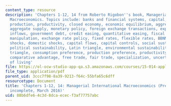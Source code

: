 ```yaml
---
content_type: resource
description: 'Chapters 1-12, 14 from Roberto Rigobon''s book, Managerial International
  Macroeconomics. Topics include: banks and financial systems, capital, investment,
  production, productivity, closed economy, economic equilibrium, aggregate demand,
  aggregate supply, monetary policy, foreign exchange transactions, exports, capital
  inflows, government debt, credit easing, quantitative easing, fiscal policy, fiscal
  manipulation, exchange rate policy, fixed rates, flexible rates, BBNN model, external
  shocks, domestic shocks, capital flows, capital controls, social sustainability,
  political sustainability, Latin triangle, environmental sustainability, Kyoto''s
  triangle, consumption preference, production preference, productivity improvements,
  comparative advantage, free trade, fair trade, specialization, uncertainty, standard
  of living'
file: https://ol-ocw-studio-app-qa.s3.amazonaws.com/courses/15-014-applied-macro-and-international-economics-ii-spring-2016/88b6dfe64c3d8dcaececf3af77757abc_MIT15_014S16_Chap1-12and14.pdf
file_type: application/pdf
parent_uid: 3ccc7f98-8a39-9213-f64c-55bfa65c6dff
resourcetype: Document
title: 'Chapters 1-12, 14: Managerial International Macroeconomics (Preliminary and
  incomplete, March 2016)'
uid: 88b6dfe6-4c3d-8dca-ecec-f3af77757abc
---
```

